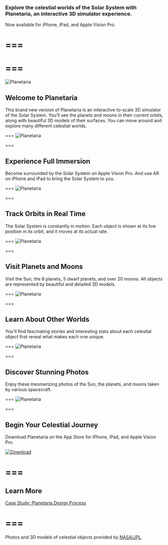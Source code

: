 
### Explore the celestial worlds of the Solar System with Planetaria, an interactive 3D simulator experience.
Now available for iPhone, iPad, and Apple Vision Pro. 

===
===
===
===

![Planetaria](images/planetaria/splash.png)
## Welcome to Planetaria
This brand new version of Planetaria is an interactive to-scale 3D simulator of the Solar System. You’ll see the planets and moons in their current orbits, along with beautiful 3D models of their surfaces. You can move around and explore many different celestial worlds. 

===
![Planetaria](images/planetaria/preview1.png)

===
## Experience Full Immersion
Become surrounded by the Solar System on Apple Vision Pro. And use AR on iPhone and iPad to bring the Solar System to you.

===
![Planetaria](images/planetaria/preview2.png)

===
## Track Orbits in Real Time
The Solar System is constantly in motion. Each object is shown at its live position in its orbit, and it moves at its actual rate.

===
![Planetaria](images/planetaria/preview3.png)

===
## Visit Planets and Moons
Visit the Sun, the 8 planets, 5 dwarf planets, and over 20 moons. All objects are represented by beautiful and detailed 3D models.

===
![Planetaria](images/planetaria/preview4.png)

===
## Learn About Other Worlds
You'll find fascinating stories and interesting stats about each celestial object that reveal what makes each one unique.

===
![Planetaria](images/planetaria/preview5.png)

===
## Discover Stunning Photos
Enjoy these mesmerizing photos of the Sun, the planets, and moons taken by various spacecraft.

===
![Planetaria](images/planetaria/preview6.png)

===
## Begin Your Celestial Journey
Download Planetaria on the App Store for iPhone, iPad, and Apple Vision Pro.

[![Download](download.svg)](https://apps.apple.com/us/app/planetaria/id1546887479)

===
===
## Learn More
[Case Study: Planetaria Design Process](../planetaria/design)

===
===
Photos and 3D models of celestial objects provided by [NASA/JPL](https://images.nasa.gov/).

